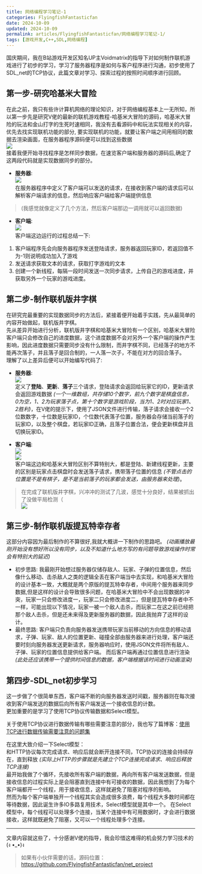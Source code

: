 ```yaml
---
title: 网络编程学习笔记-1
categories: FlyingfishFantasticfan
date: 2024-10-09
updated: 2024-10-09
permalink: articles/FlyingfishFantasticfan/网络编程学习笔记-1/
tags: [游戏开发,C++,SDL,网络编程]
---
```


国庆期间，我在B站游戏开发区知名UP主Voidmatrix的指导下对如何制作联机游戏进行了初步的学习，学习了服务器程序是如何与客户程序进行沟通，初步使用了SDL_net的TCP协议，此篇文章对学习、探索过程的按照时间顺序进行回顾。
<!-- more -->  

## 第一步-研究哈基米大冒险  
在此之前，我只有些许计算机网络的理论知识，对于网络编程基本上一无所知，所以第一步先是研究V佬的最新的联机游戏教程-哈基米大冒险的源码，哈基米大冒险的玩法和金山打字的生死时速相同，我没有去看源码中和玩法实现相关的内容，优先去找实现联机功能的部分, 要实现联机的功能，就要让客户端之间用相同的数据去渲染画面，在服务器程序源码便可以找到这些数据  
![](articles/FlyingfishFantasticfan/网络编程学习笔记-1/hachimi_server_data.png)  
接着我便开始寻找程序是怎样同步数据，在速览客户端和服务器的源码后,确定了这两段代码就是实现数据同步的部分。
- **服务器**:  
![](articles/FlyingfishFantasticfan/网络编程学习笔记-1/hachimi_server.png)  
在服务器程序中定义了客户端可以发送的请求，在接收到客户端的请求后可以解析客户端请求的信息，然后响应客户端给客户端提供信息
>(我感觉就像定义了几个方法，然后客户端那边一调用就可以返回数据)  

- **客户端**:  
![](articles/FlyingfishFantasticfan/网络编程学习笔记-1/hachimi_client.png)  
客户端这边运行的过程总结一下:
1. 客户端程序先会向服务器程序发送登陆请求，服务器返回玩家ID，若返回值不为-1则说明成功加入了游戏
2. 发送请求获取文本的请求，获取打字游戏的文本
3. 创建一个新线程，每隔一段时间发送一次同步请求，上传自己的游戏进度，并获取另外一个玩家的游戏进度。  

## 第二步-制作联机版井字棋
在研究完最重要的实现数据同步的方法后，紧接着便开始着手实践，先从最简单的内容开始做起，联机版井字棋。  
先从差异开始进行分析，联机版井字棋和哈基米大冒险有一个区别，哈基米大冒险客户端只会修改自己的进度数据，这个进度数据不会对另外一个客户端的操作产生影响，因此进度数据只需要同步没有什么限制，而井字棋不同，已经落子的地方不能再次落子，并且落子是回合制的，一人落一次子，不能在对方的回合落子。  
理解了以上差异后便可以开始编写代码了:
- **服务器**:  
![](articles/FlyingfishFantasticfan/网络编程学习笔记-1/jing_server.png)  
定义了**登陆**、**更新**、**落子**三个请求，登陆请求会返回给玩家它的ID，更新请求会返回游戏数据 *(一个一维数组，共存储10个数字，前九个数字是棋盘信息，0为空，1、2为玩家落子点，第十个数字是游戏阶段，当为1、2时对应玩家1、2胜利)*，在V佬的提示下，使用了JSON文件进行传输，落子请求会接收一个2位数数字，十位数是玩家ID，个位数代表落子位置，服务器会存储当前落子的玩家ID，以及整个棋盘，若玩家ID正确，且落子位置合法，便会更新棋盘并且切换玩家ID。  

- **客户端**:  
![](articles/FlyingfishFantasticfan/网络编程学习笔记-1/jing_client.png)  
![](articles/FlyingfishFantasticfan/网络编程学习笔记-1/jing_client_2.png)  
客户端这边和哈基米大冒险区别不算特别大，都是登陆、新建线程更新，主要的区别是玩家点击棋盘时会发送落子请求，携带落子位置的信息 *(不管点击的位置是不是有棋子，是不是当前落子的玩家都会发送，由服务器来处理)*。

>在完成了联机版井字棋，兴冲冲的测试了几波，感觉十分良好，结果被抓出了没做平局检测（  
![](articles/FlyingfishFantasticfan/网络编程学习笔记-1/noooooooooooo.png)  

## 第三步-制作联机版提瓦特幸存者
这部分内容因为最后制作的不算很好,我就大概讲一下制作的思路吧。 *(动画播放最刚开始没有想好所以没有同步，以及不知道什么地方写的有问题导致游戏操作时常会有特别大的延迟)*  

- 初步思路: 我最刚开始想过服务器仅储存敌人、玩家、子弹的位置信息，然后像什么移动、击杀敌人之类的逻辑全丢在客户端当中去实现，和哈基米大冒险的设计基本一致，大概就是两个原版的提瓦特幸存者，中间用个服务器来同步数据,但是这样的设计会导致很多问题，在哈基米大冒险中不会出现数据的冲突，玩家一只会修改进度一，玩家二只会修改进度二，但是提瓦特幸存者中不一样，可能出现以下情况，玩家一被一个敌人击杀，而玩家二在这之前已经把那个敌人击杀，但是还未来得及更新服务器的数据，因此我抛弃了这样的设计。
- 最终思路: 客户端只负责向服务器发送携带玩家当前移动的方向信息的移动请求，子弹、玩家、敌人的位置更新、碰撞全部由服务器来进行处理，客户端还要时刻向服务器发送更新请求，服务器响应时，使用JSON文件将所有敌人、子弹、玩家的位置信息提供给客户端。
而后客户端再通过位置信息进行渲染 *(此处还应该携带一个提供时间信息的数据，客户端根据该时间进行动画渲染)*  

## 第四步-SDL_net初步学习
这一步做了个很简单东西，客户端不断的向服务器发送时间戳，服务器则在每次接收到客户端发送的数据后向所有客户端发送一个接收信息的计数。  
更加重要的是学习了使用TCP协议传输数据和Select模型。  

关于使用TCP协议进行数据传输有哪些需要注意的部分，我也写了篇博客：[使用TCP进行数据传输需要注意的问题集](https://flyingfishfantasticfan.github.io/2024/10/05/SDL_net%E5%88%9D%E4%BD%93%E9%AA%8C-%E9%87%87%E5%8F%96TCP%E5%8D%8F%E8%AE%AE%E8%BF%9B%E8%A1%8C%E6%95%B0%E6%8D%AE%E4%BC%A0%E8%BE%93%E9%9C%80%E8%A6%81%E6%B3%A8%E6%84%8F%E7%9A%84%E9%97%AE%E9%A2%98%E9%9B%86/)
  
在这里大致介绍一下Select模型：  
和HTTP协议每次完成请求、响应后就会断开连接不同，TCP协议的连接会持续存在，直到释放 *(实际上HTTP的步骤就是先建立个TCP连接完成请求、响应后释放TCP连接)*  
最开始我做了个循环，先接收所有客户端的数据，再向所有客户端发送数据，但是接收信息的过程实际上是会阻塞直到连接中有可接收的数据，因此我想到了为每个客户端都开一个线程，用于接收信息，这样就避免了阻塞对程序的影响。  
然而为每个客户端单独开一个线程其实会造成很多浪费，每个线程大多数时间都在等待数据，因此诞生许多IO多路复用技术，Select模型就是其中一个。
在Select模型中，每个线程可以处理多个连接，当某个连接中有可用数据时，才会进行数据接收，这样就既避免了阻塞，又可以一个线程处理多个连接。

---
文章内容就这些了，十分感谢V佬的指导，我会珍惜这难得的机会努力学习技术的(ง •_•)ง
>如果有小伙伴需要的话，源码位置：https://github.com/FlyingfishFantasticfan/net_project